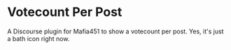# Votecount Per Post
A Discourse plugin for Mafia451 to show a votecount per post. Yes, it's just a bath icon right now. 
